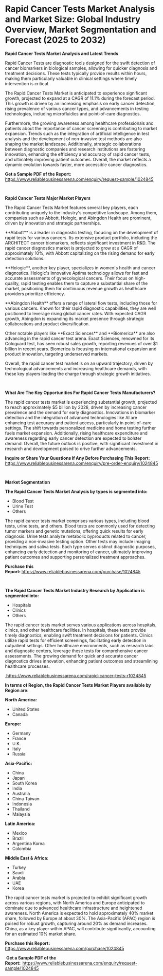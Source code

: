 <p><h1>Rapid Cancer Tests Market Analysis and Market Size: Global Industry Overview, Market Segmentation and Forecast (2025 to 2032)</h1></p><p><strong>Rapid Cancer Tests Market Analysis and Latest Trends</strong></p>
<p><p>Rapid Cancer Tests are diagnostic tools designed for the swift detection of cancer biomarkers in biological samples, allowing for quicker diagnosis and treatment decisions. These tests typically provide results within hours, making them particularly valuable in clinical settings where timely intervention is critical.</p><p>The Rapid Cancer Tests Market is anticipated to experience significant growth, projected to expand at a CAGR of 11.1% during the forecast period. This growth is driven by an increasing emphasis on early cancer detection, rising prevalence of various cancer types, and advancements in testing technologies, including microfluidics and point-of-care diagnostics. </p><p>Furthermore, the growing awareness among healthcare professionals and patients about the importance of cancer screening is contributing to market expansion. Trends such as the integration of artificial intelligence in test analysis and the development of non-invasive test methods are also shaping the market landscape. Additionally, strategic collaborations between diagnostic companies and research institutions are fostering innovation, enhancing the efficiency and accuracy of rapid cancer tests, and ultimately improving patient outcomes. Overall, the market reflects a dynamic evolution towards faster, more accessible cancer diagnostics.</p></p>
<p><strong>Get a Sample PDF of the Report:&nbsp;</strong> <a href="https://www.reliablebusinessarena.com/enquiry/request-sample/1024845?utm_campaign=2112&utm_medium=2&utm_source=Github&utm_content=ia&utm_term=18042025&utm_id=rapid-cancer-tests">https://www.reliablebusinessarena.com/enquiry/request-sample/1024845</a></p>
<p>&nbsp;</p>
<p><strong>Rapid Cancer Tests Major Market Players</strong></p>
<p><p>The Rapid Cancer Tests Market features several key players, each contributing uniquely to the industry's competitive landscape. Among them, companies such as Abbott, Hologic, and Abingdon Health are prominent, driven by innovation and strategic partnerships.</p><p>**Abbott** is a leader in diagnostic testing, focusing on the development of rapid tests for various cancers. Its extensive product portfolio, including the ARCHITECT cancer biomarkers, reflects significant investment in R&D. The rapid cancer diagnostics market is projected to grow at a CAGR of approximately 10%, with Abbott capitalizing on the rising demand for early detection solutions.</p><p>**Hologic**, another key player, specializes in women's health and cancer diagnostics. Hologic's innovative Aptima technology allows for fast and accurate assessments of gynecological cancers. Their focus on high-quality, rapid testing enables them to capture a substantial share of the market, positioning them for continuous revenue growth as healthcare providers prioritize efficiency.</p><p>**Abingdon Health** offers a range of lateral flow tests, including those for various cancers. Known for their rapid diagnostic capabilities, they are well positioned to leverage rising global cancer rates. With expected CAGR growth, Abingdon is expanding its market presence through strategic collaborations and product diversification.</p><p>Other notable players like **Exact Sciences** and **Biomerica** are also advancing in the rapid cancer test arena. Exact Sciences, renowned for its Cologuard test, has seen robust sales growth, reporting revenues of over $1 billion in recent years. Biomerica is focusing on international expansion and product innovation, targeting underserved markets.</p><p>Overall, the rapid cancer test market is on an upward trajectory, driven by technological advancements and increasing healthcare demands, with these key players leading the charge through strategic growth initiatives.</p></p>
<p>&nbsp;</p>
<p><strong>What Are The Key Opportunities For Rapid Cancer Tests Manufacturers?</strong></p>
<p><p>The rapid cancer tests market is experiencing substantial growth, projected to reach approximately $5 billion by 2028, driven by increasing cancer prevalence and the demand for early diagnostics. Innovations in biomarker detection and the integration of advanced technologies like AI are enhancing test accuracy and patient access, particularly in point-of-care settings. The shift towards personalized medicine and home testing further fuels market expansion. Additionally, rising healthcare expenditure and awareness regarding early cancer detection are expected to bolster demand. Overall, the future outlook is positive, with significant investment in research and development poised to drive further advancements.</p></p>
<p><strong>Inquire or Share Your Questions If Any Before Purchasing This Report:</strong> <a href="https://www.reliablebusinessarena.com/enquiry/pre-order-enquiry/1024845?utm_campaign=2112&utm_medium=2&utm_source=Github&utm_content=ia&utm_term=18042025&utm_id=rapid-cancer-tests">https://www.reliablebusinessarena.com/enquiry/pre-order-enquiry/1024845</a></p>
<p>&nbsp;</p>
<p><strong>Market Segmentation</strong></p>
<p><strong>The Rapid Cancer Tests Market Analysis by types is segmented into:</strong></p>
<p><ul><li>Blood Test</li><li>Urine Test</li><li>Others</li></ul></p>
<p><p>The rapid cancer tests market comprises various types, including blood tests, urine tests, and others. Blood tests are commonly used for detecting tumor markers and genetic mutations, offering quick results for early diagnosis. Urine tests analyze metabolic byproducts related to cancer, providing a non-invasive testing option. Other tests may include imaging techniques and saliva tests. Each type serves distinct diagnostic purposes, enhancing early detection and monitoring of cancer, ultimately improving patient outcomes and supporting personalized treatment approaches.</p></p>
<p><strong>Purchase this Report:&nbsp;</strong><a href="https://www.reliablebusinessarena.com/purchase/1024845?utm_campaign=2112&utm_medium=2&utm_source=Github&utm_content=ia&utm_term=18042025&utm_id=rapid-cancer-tests">https://www.reliablebusinessarena.com/purchase/1024845</a></p>
<p>&nbsp;</p>
<p><strong>The Rapid Cancer Tests Market Industry Research by Application is segmented into:</strong></p>
<p><ul><li>Hospitals</li><li>Clinics</li><li>Others</li></ul></p>
<p><p>The rapid cancer tests market serves various applications across hospitals, clinics, and other healthcare facilities. In hospitals, these tests provide timely diagnostics, enabling swift treatment decisions for patients. Clinics utilize rapid tests for efficient screenings, facilitating early detection in outpatient settings. Other healthcare environments, such as research labs and diagnostic centers, leverage these tests for comprehensive cancer assessments. The growing demand for quick and accurate cancer diagnostics drives innovation, enhancing patient outcomes and streamlining healthcare processes.</p></p>
<p><a href="https://www.reliablebusinessarena.com/rapid-cancer-tests-r1024845?utm_campaign=2112&utm_medium=2&utm_source=Github&utm_content=ia&utm_term=18042025&utm_id=rapid-cancer-tests">&nbsp;https://www.reliablebusinessarena.com/rapid-cancer-tests-r1024845</a></p>
<p><strong>In terms of Region, the Rapid Cancer Tests Market Players available by Region are:</strong></p>
<p>
    <p> <strong> North America: </strong>
        <ul>
            <li>United States</li>
            <li>Canada</li>
        </ul>
        </p> 
    <p> <strong> Europe: </strong>
        <ul>
            <li>Germany</li>
            <li>France</li>
            <li>U.K.</li>
            <li>Italy</li>
            <li>Russia</li>
        </ul>
        </p> 
    <p> <strong> Asia-Pacific: </strong>
        <ul>
            <li>China</li>
            <li>Japan</li>
            <li>South Korea</li>
            <li>India</li>
            <li>Australia</li>
            <li>China Taiwan</li>
            <li>Indonesia</li>
            <li>Thailand</li>
            <li>Malaysia</li>
        </ul>
        </p> 
    <p> <strong> Latin America: </strong>
        <ul>
            <li>Mexico</li>
            <li>Brazil</li>
            <li>Argentina Korea</li>
            <li>Colombia</li>
        </ul>
        </p> 
    <p> <strong> Middle East & Africa: </strong>
        <ul>
            <li>Turkey</li>
            <li>Saudi</li>
            <li>Arabia</li>
            <li>UAE</li>
            <li>Korea</li>
        </ul>
    </p>
    </p>
<p><p>The rapid cancer tests market is projected to exhibit significant growth across various regions, with North America and Europe anticipated to dominate due to advanced healthcare infrastructure and heightened awareness. North America is expected to hold approximately 40% market share, followed by Europe at about 30%. The Asia-Pacific (APAC) region is poised for robust growth, capturing around 20% as demand increases. China, as a key player within APAC, will contribute significantly, accounting for an estimated 10% market share.</p></p>
<p><strong>Purchase this Report: </strong><a href="https://www.reliablebusinessarena.com/purchase/1024845?utm_campaign=2112&utm_medium=2&utm_source=Github&utm_content=ia&utm_term=18042025&utm_id=rapid-cancer-tests">https://www.reliablebusinessarena.com/purchase/1024845</a></p>
<p>&nbsp;<strong>Get a Sample PDF of the Report:&nbsp;&nbsp;</strong><a href="https://www.reliablebusinessarena.com/enquiry/request-sample/1024845?utm_campaign=2112&utm_medium=2&utm_source=Github&utm_content=ia&utm_term=18042025&utm_id=rapid-cancer-tests">https://www.reliablebusinessarena.com/enquiry/request-sample/1024845</a></p>
<p><strong></strong></p>
<p><p></p><p></p><p></p></p>